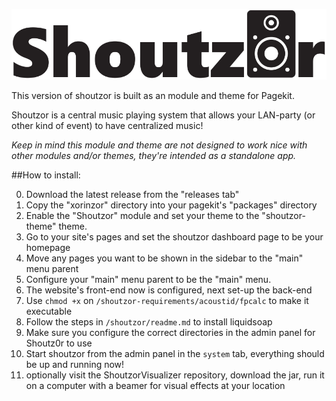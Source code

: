 ![shoutzor-logo](./xorinzor/shoutzor/shoutzor-logo.png)

This version of shoutzor is built as an module and theme for Pagekit.

Shoutzor is a central music playing system that allows your LAN-party (or other kind of event) to have centralized music!

*Keep in mind this module and theme are not designed to work nice with other modules and/or themes, they're intended as a standalone app.*

##How to install:

0. Download the latest release from the "releases tab"
1. Copy the "xorinzor" directory into your pagekit's "packages" directory
2. Enable the "Shoutzor" module and set your theme to the "shoutzor-theme" theme.
3. Go to your site's pages and set the shoutzor dashboard page to be your homepage
4. Move any pages you want to be shown in the sidebar to the "main" menu parent
5. Configure your "main" menu parent to be the "main" menu.
6. The website's front-end now is configured, next set-up the back-end
7. Use `chmod +x` on `/shoutzor-requirements/acoustid/fpcalc` to make it executable
8. Follow the steps in `/shoutzor/readme.md` to install liquidsoap
9. Make sure you configure the correct directories in the admin panel for Shoutz0r to use
10. Start shoutzor from the admin panel in the `system` tab, everything should be up and running now!
11. optionally visit the ShoutzorVisualizer repository, download the jar, run it on a computer with a beamer for visual effects at your location
